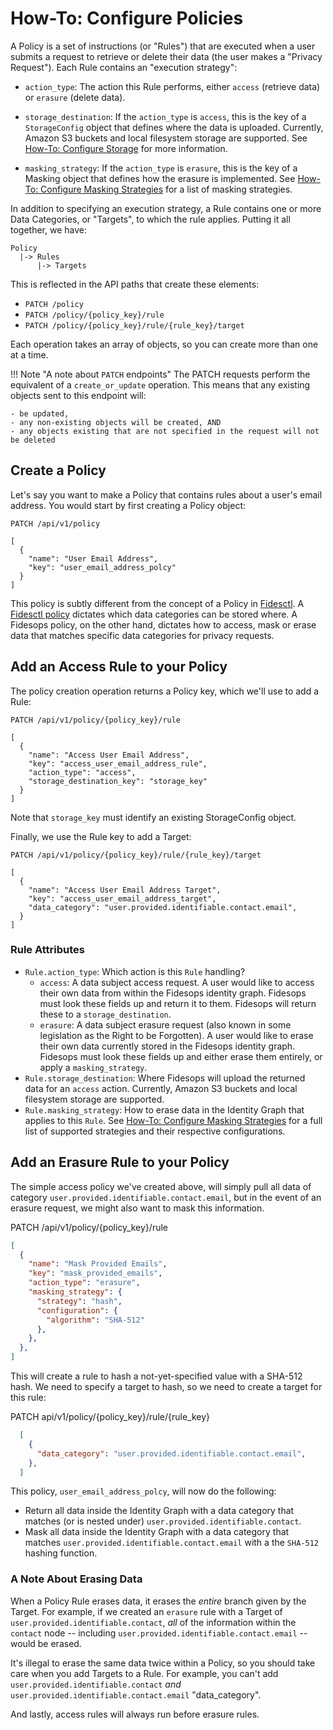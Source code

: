 # How-To: Configure Policies


A Policy is a set of instructions (or "Rules") that are executed when a user submits a request to retrieve or delete their data (the user makes a "Privacy Request"). Each Rule contains an "execution strategy":

* `action_type`: The action this Rule performs, either `access` (retrieve data) or `erasure` (delete data).

* `storage_destination`: If the `action_type` is `access`, this is the key of a `StorageConfig` object that defines where the data is uploaded.  Currently, Amazon S3 buckets and local filesystem storage are supported. See [How-To: Configure Storage](storage.md) for more information.

* `masking_strategy`: If the `action_type` is `erasure`, this is the key of a Masking object that defines how the erasure is implemented. See [How-To: Configure Masking Strategies](masking_strategies.md) for a list of masking strategies. 

In addition to specifying an execution strategy, a Rule contains one or more Data Categories, or "Targets", to which the rule applies. Putting it all together, we have:
```
Policy
  |-> Rules
      |-> Targets
```

This is reflected in the API paths that create these elements:

* `PATCH /policy`
* `PATCH /policy/{policy_key}/rule`
* `PATCH /policy/{policy_key}/rule/{rule_key}/target`

Each operation takes an array of objects, so you can create more than one at a time. 

!!! Note "A note about `PATCH` endpoints"
    The PATCH requests perform the equivalent of a `create_or_update` operation. This means that any existing objects sent to this endpoint will:

    - be updated,
    - any non-existing objects will be created, AND
    - any objects existing that are not specified in the request will not be deleted


## Create a Policy

Let's say you want to make a Policy that contains rules about a user's email address. You would start by first creating a Policy object:

```
PATCH /api/v1/policy

[
  {
    "name": "User Email Address",
    "key": "user_email_address_polcy"
  }
]
```
This policy is subtly different from the concept of a Policy in [Fidesctl](https://github.com/ethyca/fides). A [Fidesctl policy](https://ethyca.github.io/fides/language/resources/policy/) dictates which data categories can be stored where. A Fidesops policy, on the other hand, dictates how to access, mask or erase data that matches specific data categories for privacy requests.

## Add an Access Rule to your Policy
The policy creation operation returns a Policy key, which we'll use to add a Rule:

```
PATCH /api/v1/policy/{policy_key}/rule

[
  {
    "name": "Access User Email Address",
    "key": "access_user_email_address_rule",
    "action_type": "access",
    "storage_destination_key": "storage_key"
  }
]
```

Note that `storage_key` must identify an existing StorageConfig object.

Finally, we use the Rule key to add a Target:

```
PATCH /api/v1/policy/{policy_key}/rule/{rule_key}/target

[
  {
    "name": "Access User Email Address Target",
    "key": "access_user_email_address_target",
    "data_category": "user.provided.identifiable.contact.email",
  }
]
```

### Rule Attributes
- `Rule.action_type`: Which action is this `Rule` handling?
  - `access`: A data subject access request. A user would like to access their own data from within the Fidesops identity graph. Fidesops must look these fields up and return it to them. Fidesops will return these to a `storage_destination`.
  - `erasure`: A data subject erasure request (also known in some legislation as the Right to be Forgotten). A user would like to erase their own data currently stored in the Fidesops identity graph. Fidesops must look these fields up and either erase them entirely, or apply a `masking_strategy`.
- `Rule.storage_destination`: Where Fidesops will upload the returned data for an `access` action. Currently, Amazon S3 buckets and local filesystem storage are supported.
- `Rule.masking_strategy`: How to erase data in the Identity Graph that applies to this `Rule`. See [How-To: Configure Masking Strategies](masking_strategies.md) for a full list of supported strategies and their respective configurations.

## Add an Erasure Rule to your Policy
The simple access policy we've created above, will simply pull all data of category `user.provided.identifiable.contact.email`, but in the event of an erasure request, we might also want to mask this information. 

PATCH /api/v1/policy/{policy_key}/rule
```json
[
  {
    "name": "Mask Provided Emails",
    "key": "mask_provided_emails",
    "action_type": "erasure",
    "masking_strategy": {
      "strategy": "hash",
      "configuration": {
        "algorithm": "SHA-512"
      },
    },
  },
]
```
This will create a rule to hash a not-yet-specified value with a SHA-512 hash. We need to specify a target to hash, so we need to create a target for this rule:

PATCH api/v1/policy/{policy_key}/rule/{rule_key}
```json
  [
    {
      "data_category": "user.provided.identifiable.contact.email",
    },
  ]
```

This policy, `user_email_address_polcy`, will now do the following:
- Return all data inside the Identity Graph with a data category that matches (or is nested under) `user.provided.identifiable.contact`.
- Mask all data inside the Identity Graph with a data category that matches `user.provided.identifiable.contact.email` with a the `SHA-512` hashing function.

### A Note About Erasing Data

When a Policy Rule erases data, it erases the _entire_ branch given by the Target. For example, if we created an `erasure` rule with a Target of `user.provided.identifiable.contact`, _all_ of the information within the `contact` node -- including `user.provided.identifiable.contact.email` -- would be erased.

It's illegal to erase the same data twice within a Policy, so you should take care when you add Targets to a Rule. For example, you can't add `user.provided.identifiable.contact` _and_ `user.provided.identifiable.contact.email`
"data_category". 

And lastly, access rules will always run before erasure rules. 

